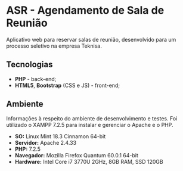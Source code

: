 # ASR - Agendamento de Sala de Reunião
Aplicativo web para reservar salas de reunião, desenvolvido para um processo seletivo na empresa Teknisa. 

## Tecnologias
- **PHP** - back-end;
- **HTML5**, **Bootstrap** (CSS e JS) - front-end;

## Ambiente
Informações à respeito do ambiente de desenvolvimento e testes. Foi utilizado o XAMPP 7.2.5 para instalar e gerenciar o Apache e o PHP.
- **SO:** Linux Mint 18.3 Cinnamon 64-bit
- **Servidor:** Apache 2.4.33 
- **PHP:** 7.2.5
- **Navegador:** Mozilla Firefox Quantum 60.0.1 64-bit
- **Hardware:** Intel Core i7 3770U 2GHz, 8GB RAM, SSD 120GB
